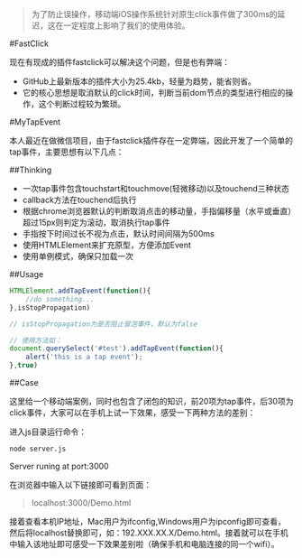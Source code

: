 > 为了防止误操作，移动端iOS操作系统针对原生click事件做了300ms的延迟，这在一定程度上影响了我们的使用体验。
 
#FastClick

现在有现成的插件fastclick可以解决这个问题，但是也有弊端：

- GitHub上最新版本的插件大小为25.4kb，轻量为趋势，能省则省。
- 它的核心思想是取消默认的click时间，判断当前dom节点的类型进行相应的操作，这个判断过程较为繁琐。

#MyTapEvent

本人最近在做微信项目，由于fastclick插件存在一定弊端，因此开发了一个简单的tap事件，主要思想有以下几点：

##Thinking 

- 一次tap事件包含touchstart和touchmove(轻微移动)以及touchend三种状态
- callback方法在touchend后执行
- 根据chrome浏览器默认的判断取消点击的移动量，手指偏移量（水平或垂直）超过15px则判定为滚动，取消执行tap事件
- 手指按下时间过长不视为点击，默认时间间隔为500ms
- 使用HTMLElement来扩充原型，方便添加Event
- 使用单例模式，确保只加载一次


##Usage

```javascript
HTMLElement.addTapEvent(function(){
	//do something...
},isStopPropagation)

// isStopPropagation为是否阻止冒泡事件，默认为false

// 使用方法如：
document.querySelect('#test').addTapEvent(function(){
	alert('this is a tap event');
},true)

```

  
##Case

这里给一个移动端案例，同时也包含了闭包的知识，前20项为tap事件，后30项为click事件，大家可以在手机上试一下效果，感受一下两种方法的差别：

进入js目录运行命令：

```bash
node server.js
``` 
Server runing at port:3000

在浏览器中输入以下链接即可看到页面：
> localhost:3000/Demo.html

接着查看本机IP地址，Mac用户为ifconfig,Windows用户为ipconfig即可查看，然后将localhost替换即可，如：192.XXX.XX.X/Demo.html。接着就可以在手机中输入该地址即可感受一下效果差别啦（确保手机和电脑连接的同一个wifi）。
